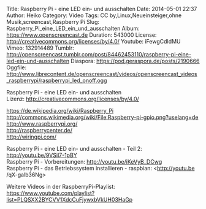 Title: Raspberry Pi - eine LED ein- und ausschalten
Date: 2014-05-01 22:37
Author: Heiko
Category: Video
Tags: CC by,Linux,Neueinsteiger,ohne Musik,screencast,Raspberry Pi
Slug: Raspberry_Pi_eine_LED_ein_und_ausschalten
Album: https://www.openscreencast.de
Duration: 543000
License: http://creativecommons.org/licenses/by/4.0/
Youtube: iFewgCdIdMU
Vimeo: 132914489
Tumblr: http://openscreencast.tumblr.com/post/84462453110/raspberry-pi-eine-led-ein-und-ausschalten
Diaspora: https://pod.geraspora.de/posts/2190666
Oggfile: http://www.librecontent.de/openscreencast/videos/openscreencast_videos_raspberrypi/raspberrypi_led_onoff.ogg

Raspberry Pi - eine LED ein- und ausschalten  
Lizenz: <http://creativecommons.org/licenses/by/4.0/>  
  
<https://de.wikipedia.org/wiki/Raspberry_Pi>  
<http://commons.wikimedia.org/wiki/File:Raspberry-pi-gpio.png?uselang=de>  
<http://www.raspberrypi.org/>  
<http://raspberrycenter.de/>  
<http://wiringpi.com/>  
  
Raspberry Pi - eine LED ein- und ausschalten - Teil 2:
<http://youtu.be/9VSil7-1pBY>  
Raspberry Pi - Vorbereitungen: <http://youtu.be/iKeVyB_DCwg>  
Raspberry Pi - das Betriebssystem installieren - raspbian: <http://youtu.be
/qX-galb36Ng>  
  
Weitere Videos in der RaspberryPi-Playlist:
<https://www.youtube.com/playlist?list=PLQSXX2BYCVV1XdcCuFjywxbVkUH03HaGp>  
  

